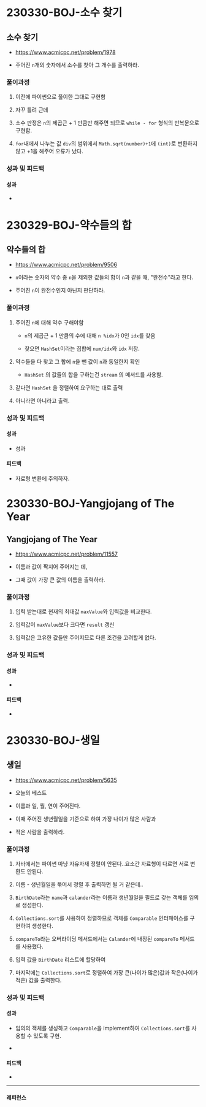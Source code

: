 # 230330-BOJ-소수 찾기

## 소수 찾기

- https://www.acmicpc.net/problem/1978

- 주어진 `n`개의 숫자에서 소수를 찾아 그 개수를 출력하라.

### 풀이과정

1. 이전에 파이썬으로 풀이한 그대로 구현함

2. 자꾸 틀려 근데

3. 소수 판정은 `n`의 제곱근 + 1 만큼만 해주면 되므로 `while - for` 형식의 반복문으로 구현함.

4. `for`내에서 나누는 값 `div`의 범위에서 `Math.sqrt(number)+1`에 `(int)`로 변환하지 않고 +1을 해주어 오류가 났다.

### 성과 및 피드백

#### 성과

- 

# 230329-BOJ-약수들의 합

## 약수들의 합

- https://www.acmicpc.net/problem/9506

- `n`이라는 숫자의 약수 중 `n`을 제외한 값들의 합이 `n`과 같을 때, "완전수"라고 한다.

- 주어진 `n`이 완전수인지 아닌지 판단하라.

### 풀이과정

1. 주어진 `n`에 대해 약수 구해야함
   
   - `n`의 제곱근 + 1 만큼의 수에 대해 `n %idx`가 0인 `idx`를 찾음
   
   - 찾으면 `HashSet`이라는 집합에 `num/idx`와 `idx` 저장.

2. 약수들을 다 찾고 그 합에 `n`을 뺀 값이 `n`과 동일한지 확인
   
   - `HashSet` 의 값들의 합을 구하는건 `stream` 의 메서드를 사용함.

3. 같다면 `HashSet` 을 정렬하여 요구하는 대로 출력

4. 아니라면 아니라고 출력.

### 성과 및 피드백

#### 성과

- 성과

#### 피드백

- 자료형 변환에 주의하자.

# 230330-BOJ-Yangjojang of The Year

## Yangjojang of The Year

- https://www.acmicpc.net/problem/11557

- 이름과 값이 짝지어 주어지는 데,

- 그때 값이 가장 큰 값의 이름을 출력하라.

### 풀이과정

1. 입력 받는대로 현재의 최대값 `maxValue`와 입력값을 비교한다.

2. 입력값이 `maxValue`보다 크다면 `result` 갱신

3. 입력값은 고유한 값들만 주어지므로 다른 조건을 고려할게 없다.

### 성과 및 피드백

#### 성과

- 

#### 피드백

-  

# 230330-BOJ-생일

## 생일

- https://www.acmicpc.net/problem/5635

- 오늘의 베스트

- 이름과 일, 월, 연이 주어진다.

- 이때 주어진 생년월일을 기준으로 하여 가장 나이가 많은 사람과

- 적은 사람을 출력하라.

### 풀이과정

1. 자바에서는 파이썬 마냥 자유자재 정렬이 안된다..요소간 자료형이 다르면 서로 변환도 안된다.

2. 이름 - 생년월일을 묶어서 정렬 후 출력하면 될 거 같은데..

3. `BirthDate`라는 `name`과 `calander`라는 이름과 생년월일을 필드로 갖는 객체를 임의로 생성한다.

4. `Collections.sort`를 사용하여 정렬하므로 객체를 `Comparable` 인터페이스를 구현하여 생성한다.

5. `compareTo`라는 오버라이딩 메서드에서는 `Calander`에 내장된 `compareTo` 메서드를 사용했다.

6. 입력 값을 `BirthDate` 리스트에 할당하여

7. 마지막에는 `Collections.sort`로 정렬하여 가장 큰(나이가 많은)값과 작은(나이가 적은) 값을 출력한다.

### 성과 및 피드백

#### 성과

- 임의의 객체를 생성하고 `Comparable`을 implement하여 `Collections.sort`를 사용할 수 있도록 구현.

- 

#### 피드백

- 

--- 

#### 레퍼런스

> 
